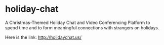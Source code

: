 # holiday-chat
A Christmas-Themed Holiday Chat and Video Conferencing Platform to spend time and to form meaningful connections with strangers on holidays.

Here is the link: http://holidaychat.us/

